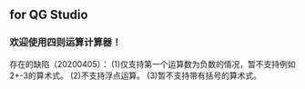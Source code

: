 ## for QG Studio

### 欢迎使用四则运算计算器！

存在的缺陷（20200405）：
(1)仅支持第一个运算数为负数的情况，暂不支持例如2+-3的算术式。
(2)不支持浮点运算。
(3)暂不支持带有括号的算术式。